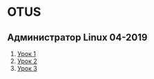 # OTUS
## Администратор Linux 04-2019
001. [Урок 1](https://github.com/RomaK79/OTUS/tree/master/Lesson1)
001. [Урок 2](https://github.com/RomaK79/OTUS/tree/master/lesson2)
001. [Урок 3](https://github.com/RomaK79/OTUS/blob/master/lesson03-LVM.txt)
